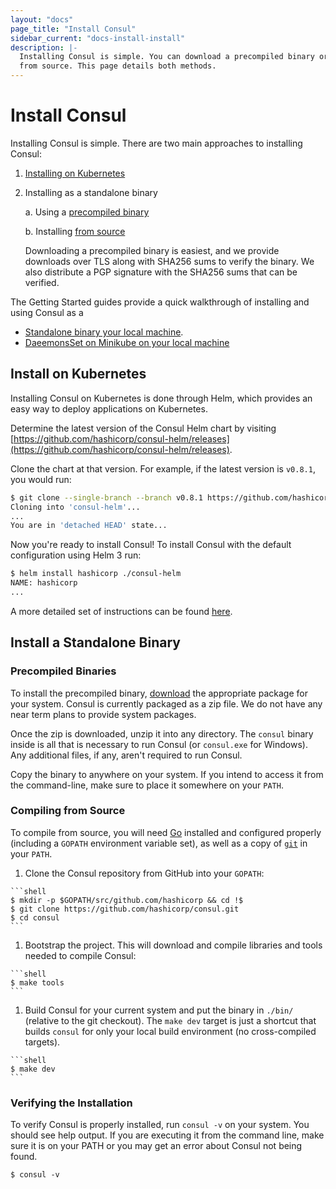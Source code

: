 ```yaml
---
layout: "docs"
page_title: "Install Consul"
sidebar_current: "docs-install-install"
description: |-
  Installing Consul is simple. You can download a precompiled binary or compile
  from source. This page details both methods.
---
```


# Install Consul

Installing Consul is simple. There are two main approaches to installing Consul:

1. [Installing on Kubernetes](#install-on-kubernetes) 

1. Installing as a standalone binary 

   a. Using a [precompiled binary](#precompiled-binaries)

   b. Installing [from source](#compiling-from-source)

   Downloading a precompiled binary is easiest, and we provide downloads over TLS
   along with SHA256 sums to verify the binary. We also distribute a PGP signature
   with the SHA256 sums that can be verified.

The Getting Started guides provide a quick walkthrough of installing and using Consul as a

* [Standalone binary your local machine](https://learn.hashicorp.com/consul/getting-started/install?utm_source=consul.io&utm_medium=docs). 
* [DaeemonsSet on Minikube on your local machine](https://learn.hashicorp.com/consul/kubernetes/minikube?utm_source=consul.io&utm_medium=docs&utm_content=k8s&utm_term=mk)

## Install on Kubernetes

Installing Consul on Kubernetes is done through Helm, which provides an easy way to deploy applications on Kubernetes. 

Determine the latest version of the Consul Helm chart
by visiting [https://github.com/hashicorp/consul-helm/releases](https://github.com/hashicorp/consul-helm/releases).

Clone the chart at that version. For example, if the latest version is
`v0.8.1`, you would run:

```bash
$ git clone --single-branch --branch v0.8.1 https://github.com/hashicorp/consul-helm.git
Cloning into 'consul-helm'...
...
You are in 'detached HEAD' state...
```

Now you're ready to install Consul! To install Consul with the default
configuration using Helm 3 run:

```sh
$ helm install hashicorp ./consul-helm
NAME: hashicorp
...
```

A more detailed set of instructions can be found [here](/docs/platform/k8s/run.html). 
## Install a Standalone Binary

### Precompiled Binaries

To install the precompiled binary, [download](/downloads.html) the appropriate
package for your system. Consul is currently packaged as a zip file. We do not
have any near term plans to provide system packages.

Once the zip is downloaded, unzip it into any directory. The `consul` binary
inside is all that is necessary to run Consul (or `consul.exe` for Windows). Any
additional files, if any, aren't required to run Consul.

Copy the binary to anywhere on your system. If you intend to access it from the
command-line, make sure to place it somewhere on your `PATH`.


### Compiling from Source

To compile from source, you will need [Go](https://golang.org) installed and
configured properly (including a `GOPATH` environment variable set), as well as
a copy of [`git`](https://www.git-scm.com/) in your `PATH`.

  1. Clone the Consul repository from GitHub into your `GOPATH`:

    ```shell
    $ mkdir -p $GOPATH/src/github.com/hashicorp && cd !$
    $ git clone https://github.com/hashicorp/consul.git
    $ cd consul
    ```

  1. Bootstrap the project. This will download and compile libraries and tools
  needed to compile Consul:

    ```shell
    $ make tools
    ```

  1. Build Consul for your current system and put the binary in `./bin/`
  (relative to the git checkout). The `make dev` target is just a shortcut that
  builds `consul` for only your local build environment (no cross-compiled
  targets).

    ```shell
    $ make dev
    ```

### Verifying the Installation

To verify Consul is properly installed, run `consul -v` on your system. You
should see help output. If you are executing it from the command line, make sure
it is on your PATH or you may get an error about Consul not being found.

```shell
$ consul -v
```
